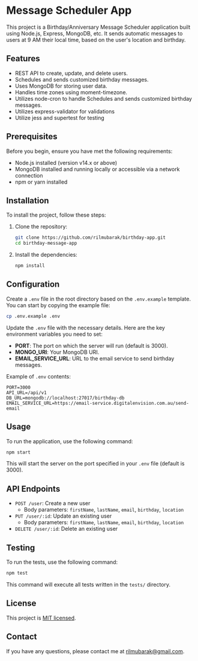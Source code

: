 # Message Scheduler App

This project is a Birthday/Anniversary Message Scheduler application built using Node.js, Express, MongoDB, etc. It sends automatic messages to users at 9 AM their local time, based on the user's location and birthday.

## Features

- REST API to create, update, and delete users.
- Schedules and sends customized birthday messages.
- Uses MongoDB for storing user data.
- Handles time zones using moment-timezone.
- Utilizes node-cron to handle Schedules and sends customized birthday messages.
- Utilizes express-validator for validations
- Utilize jess and supertest for testing

## Prerequisites

Before you begin, ensure you have met the following requirements:
- Node.js installed (version v14.x or above)
- MongoDB installed and running locally or accessible via a network connection
- npm or yarn installed

## Installation

To install the project, follow these steps:

1. Clone the repository:
    ```bash
    git clone https://github.com/rilmubarak/birthday-app.git
    cd birthday-message-app
    ```
2. Install the dependencies:
    ```bash
    npm install
    ```

## Configuration

Create a `.env` file in the root directory based on the `.env.example` template. You can start by copying the example file:
```bash
cp .env.example .env
```

Update the `.env` file with the necessary details. Here are the key environment variables you need to set:
* **PORT**: The port on which the server will run (default is 3000).
* **MONGO_URI**: Your MongoDB URI.
* **EMAIL_SERVICE_URL**: URL to the email service to send birthday messages.

Example of `.env` contents:
```plaintext
PORT=3000
API_URL=/api/v1
DB_URL=mongodb://localhost:27017/birthday-db
EMAIL_SERVICE_URL=https://email-service.digitalenvision.com.au/send-email
```

## Usage

To run the application, use the following command:
```bash
npm start
```
This will start the server on the port specified in your `.env` file (default is 3000).

## API Endpoints

* `POST /user`: Create a new user
    * Body parameters: `firstName`, `lastName`, `email`, `birthday`, `location`
* `PUT /user/:id`: Update an existing user
    * Body parameters: `firstName`, `lastName`, `email`, `birthday`, `location`
* `DELETE /user/:id`: Delete an existing user

## Testing

To run the tests, use the following command:
```bash
npm test
```
This command will execute all tests written in the `tests/` directory.

## License
This project is [MIT licensed](https://github.com/rilmubarak/birthday-app/blob/master/LICENSE).

## Contact
If you have any questions, please contact me at [rilmubarak@gmail.com](rilmubarak@gmail.com).